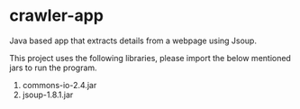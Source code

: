 # crawler-app
Java based app that extracts details from a webpage using Jsoup.

This project uses the following libraries, please import the below mentioned jars to run the program.

1. commons-io-2.4.jar
2. jsoup-1.8.1.jar

